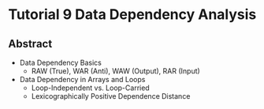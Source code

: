 # Tutorial 9 Data Dependency Analysis

## Abstract

- Data Dependency Basics
  - RAW (True), WAR (Anti), WAW (Output), RAR (Input)
- Data Dependency in Arrays and Loops
  - Loop-Independent vs. Loop-Carried
  - Lexicographically Positive Dependence Distance

